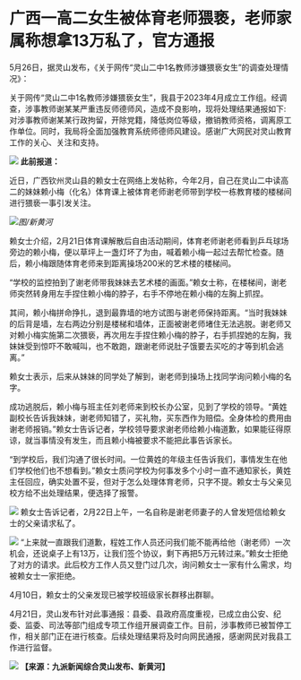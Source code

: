 # 广西一高二女生被体育老师猥亵，老师家属称想拿13万私了，官方通报

5月26日，据灵山发布，《关于网传“灵山二中1名教师涉嫌猥亵女生”的调查处理情况》：

关于网传“灵山二中1名教师涉嫌猥亵女生”，我县于2023年4月成立工作组。经调查，涉事教师谢某某严重违反师德师风，造成不良影响，现将处理结果通报如下:
对涉事教师谢某某行政拘留，开除党籍，降低岗位等级，撤销教师资格，调离原工作单位。同时，我局将全面加强教育系统师德师风建设。感谢广大网民对灵山教育工作的关心、关注和支持。

![](https://inews.gtimg.com/om_bt/O7JuRwkyM5KyX4skFfnWpkvX4NX0i8pi1fNj51dUzIG1MAA/1000)
**此前报道：**

近日，广西钦州灵山县的赖女士在网络上发帖称，今年2月，自己在灵山二中读高二的妹妹赖小梅（化名）体育课上被体育老师谢老师带到学校一栋教育楼的楼梯间进行猥亵一事引发关注。

![](https://inews.gtimg.com/om_bt/OzEwp-RjLZ5SnpBC8BGLGrcT54k-TkkzcQoIq3qm6I6TQAA/1000)_图/新黄河_

赖女士介绍，2月21日体育课解散后自由活动期间，体育老师谢老师看到乒乓球场旁边的赖小梅，便以草坪上一盏灯坏了为由，喊着赖小梅一起过去帮忙检查。随后，赖小梅跟随体育老师来到距离操场200米的艺术楼的楼梯间。

“学校的监控拍到了谢老师带我妹妹去艺术楼的画面。”赖女士称，在楼梯间，谢老师突然转身用左手捏住赖小梅的脖子，右手不停地在赖小梅的左胸上抓捏。

其间，赖小梅拼命挣扎，退到最靠墙的地方试图与谢老师保持距离。“当时我妹妹的后背是墙，左右两边分别是楼梯和墙体，正面被谢老师堵住无法逃脱。谢老师又对赖小梅实施第二次猥亵，再次用左手捏住赖小梅的脖子，右手抓捏她的左胸，我妹妹受到惊吓不敢喊叫，也不敢跑，跟谢老师说肚子饿要去买吃的才等到机会逃离。”

赖女士表示，后来从妹妹的同学处了解到，谢老师到操场上找同学询问赖小梅的名字。

成功逃脱后，赖小梅与班主任刘老师来到校长办公室，见到了学校的领导。“黄姓副校长告诉我妹妹，谢老师知错了，买礼物，买东西作为赔偿。全身体检的费用由谢老师报销。”赖女士告诉记者，学校领导要求谢老师给赖小梅道歉，如果能征得原谅，就当事情没有发生，而且赖小梅被要求不能把此事告诉家长。

“到学校后，我们沟通了很长时间。一位黄姓的年级主任告诉我们，事情发生在他们学校他们也不想看到。”赖女士质问学校为何事发多个小时一直不通知家长，黄姓主任回应，确实处置不妥，但对于怎么处理体育老师，只字不提。赖女士与父亲见校方给不出处理结果，便选择了报警。

![](https://inews.gtimg.com/om_bt/Od_UJy0K8BwS3nXFmpA1Xtg_murDldu0ptF8LL4pcoP0gAA/1000)
赖女士告诉记者，2月22日上午，一名自称是谢老师妻子的人曾发短信给赖女士的父亲请求私了。

![](https://inews.gtimg.com/om_bt/O2I9dnXfJ7C-DaRMsxhN4LEjfXpuLl_OjVwqPFFer89yoAA/0)
“上来就一直跟我们道歉，程姓工作人员还问我们能不能再给他（谢老师）一次机会，还说桌子上有13万，让我们签个协议，剩下再把5万元转过来。”赖女士拒绝了对方的请求。此后校方工作人员又登门过几次，询问赖女士一家有什么需求，均被赖女士一家拒绝。

4月10日，赖女士的父亲发现已被学校班级家长群移出群聊。

4月21日，灵山发布针对此事通报：县委、县政府高度重视，已成立由公安、纪委、监委、司法等部门组成专项工作组开展调查工作。目前，涉事教师已被暂停工作，相关部门正在进行核查。后续处理结果将及时向网民通报，感谢网民对我县工作进行监督。

![](https://inews.gtimg.com/om_bt/OZf3zWqmz4TmoKahqok94NbXyj1kbvS2mjqGsbbo4ukfUAA/1000)
**【来源：九派新闻综合灵山发布、新黄河】**

